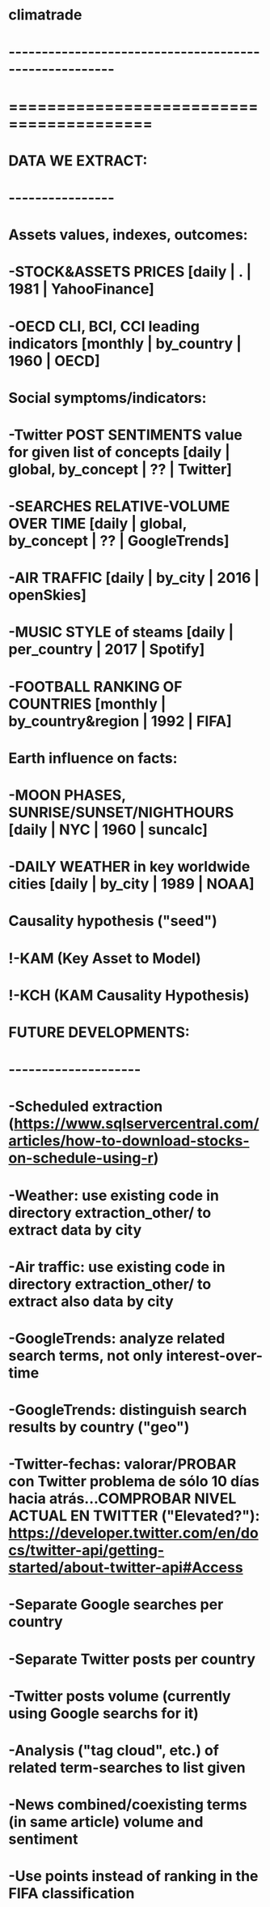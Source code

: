 # climatrade
# ------------------------------------------------------
# =========================================
# DATA WE EXTRACT:
# ----------------
# Assets values, indexes, outcomes:
# -STOCK&ASSETS PRICES [daily | . | 1981 | YahooFinance] 
# -OECD CLI, BCI, CCI leading indicators [monthly | by_country | 1960 | OECD]
#
# Social symptoms/indicators:
# -Twitter POST SENTIMENTS value for given list of concepts [daily | global, by_concept | ?? | Twitter]
# -SEARCHES RELATIVE-VOLUME OVER TIME [daily | global, by_concept | ?? | GoogleTrends]
# -AIR TRAFFIC [daily | by_city | 2016 | openSkies]
# -MUSIC STYLE of steams [daily | per_country | 2017 | Spotify]
# -FOOTBALL RANKING OF COUNTRIES [monthly | by_country&region | 1992 | FIFA]
#
# Earth influence on facts:
# -MOON PHASES, SUNRISE/SUNSET/NIGHTHOURS [daily | NYC | 1960 | suncalc]
# -DAILY WEATHER in key worldwide cities  [daily | by_city | 1989 | NOAA]
#
# Causality hypothesis ("seed")
# !-KAM (Key Asset to Model)
# !-KCH (KAM Causality Hypothesis)
#
#
# FUTURE DEVELOPMENTS:
# --------------------
# -Scheduled extraction (https://www.sqlservercentral.com/articles/how-to-download-stocks-on-schedule-using-r)
# -Weather: use existing code in directory extraction_other/ to extract data by city
# -Air traffic: use existing code in directory extraction_other/ to extract also data by city
# -GoogleTrends: analyze related search terms, not only interest-over-time
# -GoogleTrends: distinguish search results by country ("geo")
# -Twitter-fechas: valorar/PROBAR con Twitter problema de sólo 10 días hacia atrás...COMPROBAR NIVEL ACTUAL EN TWITTER ("Elevated?"): https://developer.twitter.com/en/docs/twitter-api/getting-started/about-twitter-api#Access
# -Separate Google searches per country
# -Separate Twitter posts per country
# -Twitter posts volume (currently using Google searchs for it)
# -Analysis ("tag cloud", etc.) of related term-searches to list given
# -News combined/coexisting terms (in same article) volume and sentiment
# -Use points instead of ranking in the FIFA classification
